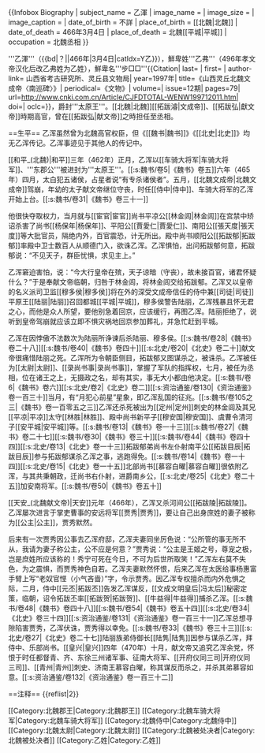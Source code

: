{{Infobox Biography
| subject_name   = 乙渾
| image_name     = 
| image_size     = 
| image_caption  = 
| date_of_birth  = 不詳
| place_of_birth = [[北魏|北魏]]
| date_of_death  = 466年3月4日
| place_of_death = 北魏[[平城|平城]]
| occupation     = 北魏丞相
}}

'''乙渾'''（{{bd|？||466年|3月4日|catIdx=Y乙}}），鮮卑姓'''乙弗'''（496年孝文帝汉化后改乙弗姓为乙姓），鮮卑名'''步□□'''<ref>{{Citation| last=   | first= | author-link= 山西省考古研究所、灵丘县文物局| year=1997年| title=《山西灵丘北魏文成帝〈南巡碑〉》| periodical=《文物》| volume=| issue=12期| pages=79| url=http://www.cnki.com.cn/Article/CJFDTOTAL-WENW199712011.htm| doi=| oclc=}}</ref>，爵封'''太原王'''。[[北魏|北魏]][[拓跋濬|文成帝]]、[[拓跋弘|獻文帝]]時期高官，曾在[[拓跋弘|献文帝]]之時担任至丞相。

==生平==
乙浑虽然曾为北魏高官权臣，但《[[魏书|魏书]]》《[[北史|北史]]》均无乙浑传记。乙浑事迹见于其他人的传记中。

[[和平_(北魏)|和平]]三年（462年）正月，乙浑以[[车骑大将军|车骑大将军]]、'''东郡公'''被进封为'''太原王'''。<ref>[[:s:魏书/卷5|《魏书》卷五]]</ref>六年（465年）四月，太白犯五诸侯，占星者说“有专杀诸侯者”。五月，[[北魏文成帝|北魏文成帝]]驾崩，年幼的太子献文帝继位守丧，时任[[侍中|侍中]]、车骑大将军的乙浑开始上台。<ref name=WS31>[[:s:魏书/卷31|《魏书》卷三十一]]</ref>

他很快夺取权力，当月就与[[宦官|宦官]]尚书平凉公[[林金闾|林金闾]]在宫禁中矫诏杀害了尚书[[杨保年|杨保年]]、平阳公[[賈愛仁|賈愛仁]]、南阳公[[張天度|張天度]]等大批官员，隔绝内外，百官震恐，计无所出。殿中尚书顺阳公[[拓跋郁|拓跋郁]]率殿中卫士数百人从顺德门入，欲诛乙浑。乙浑惧怕，出问拓跋郁何意，拓跋郁说：“不见天子，群臣忧惧，求见主上。”

乙浑窘迫害怕，说：“今大行皇帝在殡，天子谅暗（守丧），故未接百官，诸君怀疑什么？”于是奉献文帝临朝，归咎于林金闾，将林金闾交给拓跋郁。乙浑又以皇帝的名义派司卫监[[穆多侯|穆多侯]]将在外的深受文成帝信任的侍中兼[[司徒|司徒]]平原王[[陆丽|陆丽]]召回都城[[平城|平城]]，穆多侯警告陆丽，乙浑残暴且怀无君之心，而他是众人所望，要他别急着回京，应该缓行，再图乙浑。陆丽拒绝了，说听到皇帝驾崩就应该立即不惧灾祸地回京参加葬礼，并急忙赶到平城。

乙浑在因悖傲不法数次为陆丽所诤谏后杀陆丽、穆多侯。<ref>[[:s:魏书/卷28|《魏书》卷二十八]]</ref><ref name=WS40>[[:s:魏书/卷40|《魏书》卷四十]]</ref><ref>[[:s:北史/卷20|《北史》卷二十]]</ref>献文帝很痛惜陆丽之死。乙浑所为令朝臣侧目，拓跋郁又图谋杀之，被诛杀。乙浑被任为[[太尉|太尉]]、[[录尚书事|录尚书事]]，掌握了军队的指挥权，七月，被任为丞相，位在诸王之上，无摄政之名，却有其实，事无大小都由他决定。<ref name=WS6>[[:s:魏书/卷6|《魏书》卷六]]</ref><ref name=BS2>[[:s:北史/卷2|《北史》卷二]]</ref><ref>[[:s:资治通鉴/卷130|《资治通鉴》卷一百三十]]</ref>当月，有“月犯心前星”星象，即乙浑乱国的征兆。<ref>[[:s:魏书/卷105之三|《魏书》卷一百零五之三]]</ref>乙浑还杀死被出为[[定州|定州]]刺史的林金闾及其兄[[平凉|平凉]]太守[[林胜|林胜]]、殿中尚书新平子[[穆安国|穆安国]]、虞曹令清河子[[安平城|安平城]]等。<ref name=WS13>[[:s:魏书/卷13|《魏书》卷一十三]]</ref><ref>[[:s:魏书/卷27|《魏书》卷二十七]]</ref><ref>[[:s:魏书/卷30|《魏书》卷三十]]</ref><ref>[[:s:魏书/卷44|《魏书》卷四十四]]</ref><ref name=BS13>[[:s:北史/卷13|《北史》卷一十三]]</ref>拓跋郁弟尚书左仆射南平公[[拓跋目辰|拓跋目辰]]参与拓跋郁谋杀乙浑之事，逃跑得免。<ref name=WS14>[[:s:魏书/卷14|《魏书》卷一十四]]</ref><ref name=BS15>[[:s:北史/卷15|《北史》卷一十五]]</ref>北部尚书[[慕容白曜|慕容白曜]]很依附乙浑，与其共秉朝政，迁尚书右仆射，进爵南乡公，<ref name=BS25>[[:s:北史/卷25|《北史》卷二十五]]</ref>加安南将军。<ref name=WS50>[[:s:魏书/卷50|《魏书》卷五十]]</ref>

[[天安_(北魏献文帝)|天安]]元年（466年），乙浑又杀河间公[[拓跋陵|拓跋陵]]。乙浑屡次进言于掌吏曹事的安远将军[[贾秀|贾秀]]，要让自己出身庶姓的妻子被称为[[公主|公主]]，贾秀默然。

后来有一次贾秀因公事去乙浑府邸，乙浑夫妻同坐厉色说：“公所管的事无所不从，我请为妻子称公主，公不应是何意？”贾秀说：“公主是王姬之号，尊宠之极，岂是庶姓所应该称的！秀宁可死在今日，不可为后世所取笑！”乙浑左右莫不失色，为之震惧，而贾秀神色自若。乙浑夫妻默然怀恨，后来乙浑在太医给事杨惠富手臂上写“老奴官悭（小气吝啬）”字，令示贾秀。因乙浑专权擅杀而内外危惧之际，二月，侍中[[元丕|拓跋丕]]告发乙浑谋反，[[文成文明皇后|冯太后]]秘密定策，临朝，诏令拓跋丕率[[拓跋贺|拓跋贺]]、[[牛益得|牛益得]]捕杀乙浑。<ref name=WS31/><ref name=WS6/><ref name=BS2/><ref name=WS13/><ref name=BS13/><ref name=WS14/><ref name=BS15/><ref>[[:s:魏书/卷48|《魏书》卷四十八]]</ref><ref>[[:s:魏书/卷54|《魏书》卷五十四]]</ref><ref>[[:s:北史/卷34|《北史》卷三十四]]</ref><ref name=ZZTJ131>[[:s:资治通鉴/卷131|《资治通鉴》卷一百三十一]]</ref>乙浑总想寻隙陷害贾秀，乙浑伏诛，贾秀得以幸免。<ref>[[:s:魏书/卷33|《魏书》卷三十三]]</ref><ref>[[:s:北史/卷27|《北史》卷二十七]]</ref>陆丽族弟侍御长[[陆隽|陆隽]]因参与谋杀乙浑，拜侍中、乐部尚书。<ref name=WS40/>[[皇兴|皇兴]]四年（470年）十月，献文帝又追究乙浑余党，怀恨于时任都督青、齐、东徐三州诸军事、征南大将军、[[开府仪同三司|开府仪同三司]]、[[青州|青州]]刺史、济南王慕容白曜，称其谋反而杀之，<ref name=BS25/>并杀其弟慕容如意。<ref name=WS50/><ref>[[:s:资治通鉴/卷132|《资治通鉴》卷一百三十二]]</ref>

==注释==
{{reflist|2}}

[[Category:北魏郡王|Category:北魏郡王]]
[[Category:北魏车骑大将军|Category:北魏车骑大将军]]
[[Category:北魏侍中|Category:北魏侍中]]
[[Category:北魏太尉|Category:北魏太尉]]
[[Category:北魏被处决者|Category:北魏被处决者]]
[[Category:乙姓|Category:乙姓]]